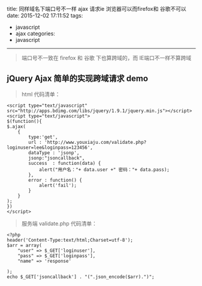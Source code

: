 title: 同样域名下端口号不一样 ajax 请求ie 浏览器可以而firefox和 谷歌不可以
date: 2015-12-02 17:11:52
tags:
  - javascript
  - ajax
categories:
  - javascript
---

> 端口号不一致在 firefox  和 谷歌 下也算跨域的，而 IE端口不一样不算跨域

## jQuery Ajax 简单的实现跨域请求 demo

>html 代码清单：

```
<script type="text/javascript" src="http://apps.bdimg.com/libs/jquery/1.9.1/jquery.min.js"></script>
<script type="text/javascript">
$(function(){
$.ajax(
    {
        type:'get',
        url : 'http://www.youxiaju.com/validate.php?loginuser=lee&loginpass=123456',
        dataType : 'jsonp',
        jsonp:"jsoncallback",
        success  : function(data) {
            alert("用户名："+ data.user +" 密码："+ data.pass);
        },
        error : function() {
            alert('fail');
        }
    }
);
})
</script>
```


>服务端 validate.php 代码清单：


```
<?php
header('Content-Type:text/html;Charset=utf-8');
$arr = array(
	"user" => $_GET['loginuser'],
	"pass" => $_GET['loginpass'],
	"name" => 'response'

);
echo $_GET['jsoncallback'] . "(".json_encode($arr).")";

```


